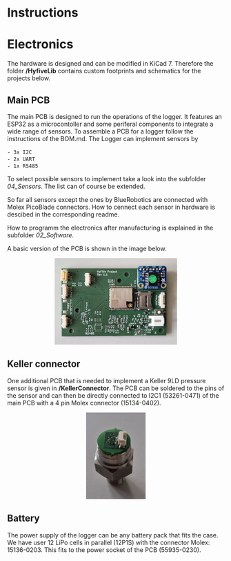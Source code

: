 
Instructions
===================
 
# Electronics
The hardware is designed and can be modified in KiCad 7. Therefore the folder **/HyfiveLib** contains custom footprints and schematics for the projects below.

## Main PCB
The main PCB is designed to run the operations of the logger. It features an ESP32 as a microcontoller and some periferal components to integrate a wide range of sensors. To assemble a PCB for a logger follow
the instructions of the BOM.md. The Logger can implement sensors by

	- 3x I2C
	- 2x UART
	- 1x RS485

To select possible sensors to implement take a look into the subfolder *04_Sensors*. The list can of course be extended. 

So far all sensors except the ones by BlueRobotics are connected with Molex PicoBlade connectors. How to cennect each sensor in hardware is descibed in the corresponding readme.

How to programm the electronics after manufacturing is explained in the subfolder *02_Software*.

A basic version of the PCB is shown in the image below.

<p align="center">
	<img src="media/pcb.jpg" alt="image" height="200" width="auto"/>
</p>

## Keller connector
  
One additional PCB that is needed to implement a Keller 9LD pressure sensor is given in **/KellerConnector**. The PCB can be soldered to the pins of the sensor and can then be directly connected to I2C1 (53261-0471) of 
the main PCB with a 4 pin Molex connector (15134-0402).
<p align="center">
	<img src="../04_Sensors/media/keller_top.png" alt="image" height="200" width="auto"/>
</p>

## Battery

The power supply of the logger can be any battery pack that fits the case. We have user 12 LiPo cells in parallel (12P1S) with the connector Molex: 15136-0203. This fits to the power socket of the PCB (55935-0230).